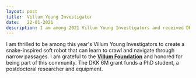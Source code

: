 ```yaml
---
layout: post
title:  Villum Young Investigator
date:   22-01-2021
description: I am among 2021 Villum Young Investigators and received DKK 6M from the Villum Foundation. The grant funds a PhD student, a postdoctoral researcher and equipment.
---
```

I am thrilled to be among this year's Villum Young Investigators to create a snake-inspired soft robot that can learn to crawl and navigate through narrow passages. I am grateful to the [**Villum Foundation**](https://veluxfoundations.dk/en/19-new-villum-young-investigators-in-2021) and honored for being part of this community. The DKK 6M grant funds a PhD student, a postdoctoral researcher and equipment.
